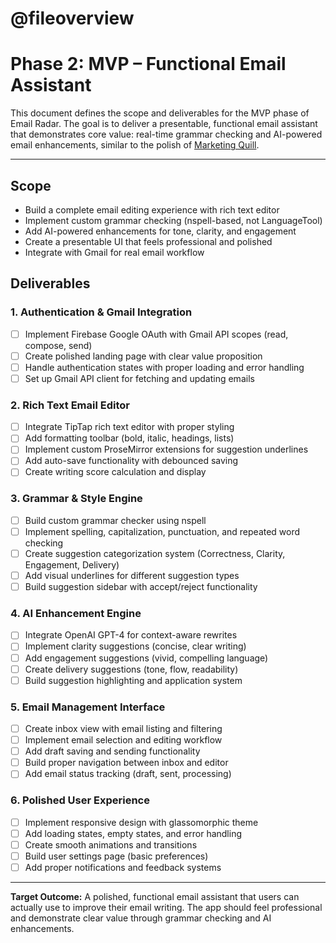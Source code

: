 # @fileoverview
# Phase 2: MVP – Functional Email Assistant

This document defines the scope and deliverables for the MVP phase of Email Radar. The goal is to deliver a presentable, functional email assistant that demonstrates core value: real-time grammar checking and AI-powered email enhancements, similar to the polish of [Marketing Quill](https://marketing-quill.vercel.app/).

---

## Scope
- Build a complete email editing experience with rich text editor
- Implement custom grammar checking (nspell-based, not LanguageTool)
- Add AI-powered enhancements for tone, clarity, and engagement
- Create a presentable UI that feels professional and polished
- Integrate with Gmail for real email workflow

## Deliverables

### 1. Authentication & Gmail Integration
- [ ] Implement Firebase Google OAuth with Gmail API scopes (read, compose, send)
- [ ] Create polished landing page with clear value proposition
- [ ] Handle authentication states with proper loading and error handling
- [ ] Set up Gmail API client for fetching and updating emails

### 2. Rich Text Email Editor
- [ ] Integrate TipTap rich text editor with proper styling
- [ ] Add formatting toolbar (bold, italic, headings, lists)
- [ ] Implement custom ProseMirror extensions for suggestion underlines
- [ ] Add auto-save functionality with debounced saving
- [ ] Create writing score calculation and display

### 3. Grammar & Style Engine
- [ ] Build custom grammar checker using nspell 
- [ ] Implement spelling, capitalization, punctuation, and repeated word checking
- [ ] Create suggestion categorization system (Correctness, Clarity, Engagement, Delivery)
- [ ] Add visual underlines for different suggestion types
- [ ] Build suggestion sidebar with accept/reject functionality

### 4. AI Enhancement Engine
- [ ] Integrate OpenAI GPT-4 for context-aware rewrites
- [ ] Implement clarity suggestions (concise, clear writing)
- [ ] Add engagement suggestions (vivid, compelling language)
- [ ] Create delivery suggestions (tone, flow, readability)
- [ ] Build suggestion highlighting and application system

### 5. Email Management Interface
- [ ] Create inbox view with email listing and filtering
- [ ] Implement email selection and editing workflow
- [ ] Add draft saving and sending functionality
- [ ] Build proper navigation between inbox and editor
- [ ] Add email status tracking (draft, sent, processing)

### 6. Polished User Experience
- [ ] Implement responsive design with glassomorphic theme
- [ ] Add loading states, empty states, and error handling
- [ ] Create smooth animations and transitions
- [ ] Build user settings page (basic preferences)
- [ ] Add proper notifications and feedback systems

---

**Target Outcome:** A polished, functional email assistant that users can actually use to improve their email writing. The app should feel professional and demonstrate clear value through grammar checking and AI enhancements. 